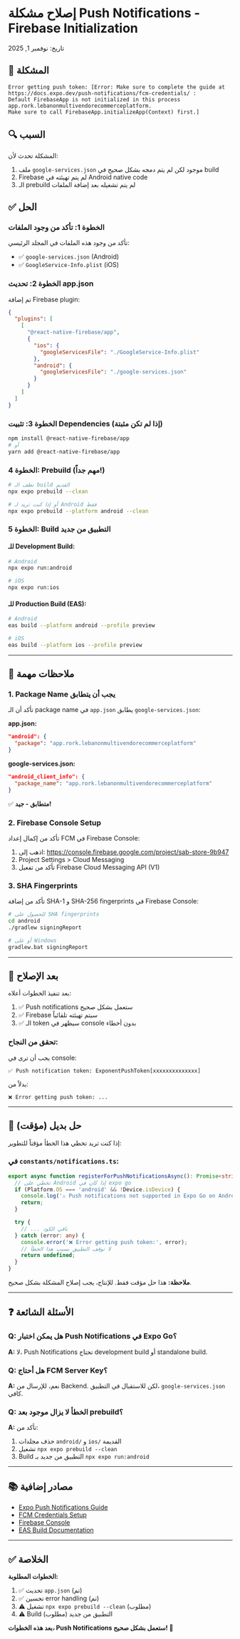 # إصلاح مشكلة Push Notifications - Firebase Initialization

تاريخ: نوفمبر 1, 2025

## 🔴 المشكلة

```
Error getting push token: [Error: Make sure to complete the guide at 
https://docs.expo.dev/push-notifications/fcm-credentials/ : 
Default FirebaseApp is not initialized in this process 
app.rork.lebanonmultivendorecommerceplatform. 
Make sure to call FirebaseApp.initializeApp(Context) first.]
```

## 🔍 السبب

المشكلة تحدث لأن:
1. ملف `google-services.json` موجود لكن لم يتم دمجه بشكل صحيح في build
2. Firebase لم يتم تهيئته في Android native code
3. الـ prebuild لم يتم تشغيله بعد إضافة الملفات

## ✅ الحل

### الخطوة 1: تأكد من وجود الملفات

تأكد من وجود هذه الملفات في المجلد الرئيسي:
- ✅ `google-services.json` (Android)
- ✅ `GoogleService-Info.plist` (iOS)

### الخطوة 2: تحديث app.json

تم إضافة Firebase plugin:

```json
{
  "plugins": [
    [
      "@react-native-firebase/app",
      {
        "ios": {
          "googleServicesFile": "./GoogleService-Info.plist"
        },
        "android": {
          "googleServicesFile": "./google-services.json"
        }
      }
    ]
  ]
}
```

### الخطوة 3: تثبيت Dependencies (إذا لم تكن مثبتة)

```bash
npm install @react-native-firebase/app
# أو
yarn add @react-native-firebase/app
```

### الخطوة 4: Prebuild (مهم جداً!)

```bash
# نظف الـ build القديم
npx expo prebuild --clean

# أو إذا كنت تريد لـ Android فقط
npx expo prebuild --platform android --clean
```

### الخطوة 5: Build التطبيق من جديد

#### للـ Development Build:
```bash
# Android
npx expo run:android

# iOS
npx expo run:ios
```

#### للـ Production Build (EAS):
```bash
# Android
eas build --platform android --profile preview

# iOS
eas build --platform ios --profile preview
```

---

## 📝 ملاحظات مهمة

### 1. Package Name يجب أن يتطابق

تأكد أن الـ package name في `app.json` يطابق `google-services.json`:

**app.json:**
```json
"android": {
  "package": "app.rork.lebanonmultivendorecommerceplatform"
}
```

**google-services.json:**
```json
"android_client_info": {
  "package_name": "app.rork.lebanonmultivendorecommerceplatform"
}
```

✅ **متطابق - جيد!**

### 2. Firebase Console Setup

تأكد من إكمال إعداد FCM في Firebase Console:
1. اذهب إلى: https://console.firebase.google.com/project/sab-store-9b947
2. Project Settings > Cloud Messaging
3. تأكد من تفعيل Firebase Cloud Messaging API (V1)

### 3. SHA Fingerprints

تأكد من إضافة SHA-1 و SHA-256 fingerprints في Firebase Console:

```bash
# للحصول على SHA fingerprints
cd android
./gradlew signingReport

# أو على Windows
gradlew.bat signingReport
```

---

## 🚀 بعد الإصلاح

بعد تنفيذ الخطوات أعلاه:

1. ✅ Push notifications ستعمل بشكل صحيح
2. ✅ Firebase سيتم تهيئته تلقائياً
3. ✅ الـ token سيظهر في console بدون أخطاء

### تحقق من النجاح:

يجب أن ترى في console:
```
✅ Push notification token: ExponentPushToken[xxxxxxxxxxxxxx]
```

بدلاً من:
```
❌ Error getting push token: ...
```

---

## 🔄 حل بديل (مؤقت)

إذا كنت تريد تخطي هذا الخطأ مؤقتاً للتطوير:

### في `constants/notifications.ts`:

```typescript
export async function registerForPushNotificationsAsync(): Promise<string | undefined> {
  // تخطي على Android إذا كان في expo go
  if (Platform.OS === 'android' && !Device.isDevice) {
    console.log('⚠️ Push notifications not supported in Expo Go on Android');
    return;
  }

  try {
    // ... باقي الكود
  } catch (error: any) {
    console.error('❌ Error getting push token:', error);
    // لا توقف التطبيق بسبب هذا الخطأ
    return undefined;
  }
}
```

**ملاحظة:** هذا حل مؤقت فقط. للإنتاج، يجب إصلاح المشكلة بشكل صحيح.

---

## ❓ الأسئلة الشائعة

### Q: هل يمكن اختبار Push Notifications في Expo Go؟
**A:** لا، Push Notifications تحتاج development build أو standalone build.

### Q: هل أحتاج FCM Server Key؟
**A:** نعم، للإرسال من Backend. لكن للاستقبال في التطبيق، `google-services.json` كافي.

### Q: الخطأ لا يزال موجود بعد prebuild؟
**A:** تأكد من:
1. حذف مجلدات `android/` و `ios/` القديمة
2. تشغيل `npx expo prebuild --clean`
3. Build التطبيق من جديد بـ `npx expo run:android`

---

## 📚 مصادر إضافية

- [Expo Push Notifications Guide](https://docs.expo.dev/push-notifications/overview/)
- [FCM Credentials Setup](https://docs.expo.dev/push-notifications/fcm-credentials/)
- [Firebase Console](https://console.firebase.google.com/project/sab-store-9b947)
- [EAS Build Documentation](https://docs.expo.dev/build/introduction/)

---

## ✅ الخلاصة

**الخطوات المطلوبة:**
1. ✅ تحديث `app.json` (تم)
2. ✅ تحسين error handling (تم)
3. ⚠️ تشغيل `npx expo prebuild --clean` (مطلوب)
4. ⚠️ Build التطبيق من جديد (مطلوب)

**بعد هذه الخطوات، Push Notifications ستعمل بشكل صحيح! 🎉**

